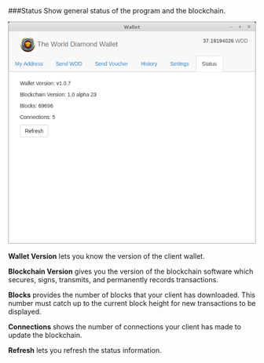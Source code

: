 <a name="Status">
###Status
Show general status of the program and the blockchain.  

<a href="" target="_blank"><img src="Status.png"/></a>

**Wallet Version** lets you know the version of the client wallet.  

**Blockchain Version** gives you the version of the blockchain software which secures, signs, transmits, and permanently records transactions.  

**Blocks** provides the number of blocks that your client has downloaded.  This number must catch up to the current block height for new transactions to be displayed.  

**Connections** shows the number of connections your client has made to update the blockchain.  

**Refresh** lets you refresh the status information.

